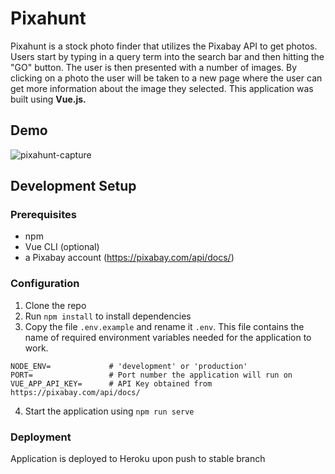 # Pixahunt
Pixahunt is a stock photo finder that utilizes the Pixabay API to get photos. Users start by 
typing in a query term into the search bar and then hitting the "GO" button. The user is then 
presented with a number of images. By clicking on a photo the user will be taken to a new 
page where the user can get more information about the image they selected. This application was 
built using **Vue.js.**

## Demo
![pixahunt-capture](public/pixahunt-capture.gif)

## Development Setup

### Prerequisites
- npm 
- Vue CLI (optional)
- a Pixabay account (https://pixabay.com/api/docs/)

### Configuration
1) Clone the repo
2) Run `npm install` to install dependencies
3) Copy the file `.env.example` and rename it `.env`. This file contains the 
name of required environment variables needed for the application to work.


```
NODE_ENV=             # 'development' or 'production'
PORT=                 # Port number the application will run on
VUE_APP_API_KEY=      # API Key obtained from https://pixabay.com/api/docs/
```
4) Start the application using `npm run serve`


### Deployment
Application is deployed to Heroku upon push to stable branch
